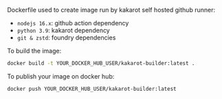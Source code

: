 Dockerfile used to create image run by kakarot self hosted github runner:

- `nodejs 16.x`: github action dependency
- `python 3.9`: kakarot dependency
- `git & zstd`: foundry dependencies

To build the image:

```bash
docker build -t YOUR_DOCKER_HUB_USER/kakarot-builder:latest .
```

To publish your image on docker hub:

```bash
docker push YOUR_DOCKER_HUB_USER/kakarot-builder:latest
```
